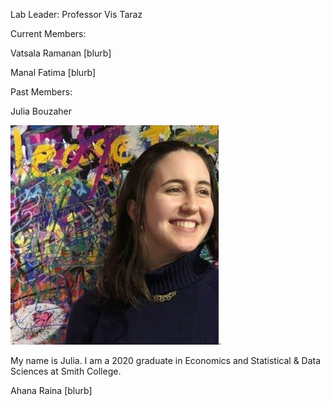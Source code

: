
Lab Leader: Professor Vis Taraz


Current Members:


Vatsala Ramanan
[blurb]


Manal Fatima
[blurb]



Past Members: 


Julia Bouzaher

![photo of julia](img/julia.jpg).

My name is Julia. I am a 2020 graduate in Economics and Statistical & Data Sciences at Smith College.

Ahana Raina
[blurb]

